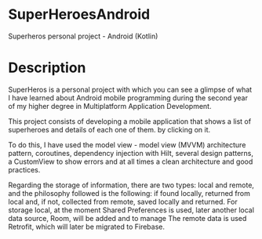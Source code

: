 # SuperHeroesAndroid
Superheros personal project - Android (Kotlin)

# Description
SuperHeros is a personal project with which you can see a glimpse of what I have learned about Android mobile programming
during the second year of my higher degree in Multiplatform Application Development.

This project consists of developing a mobile application that shows a list of superheroes and details of each one of them.
by clicking on it.

To do this, I have used the model view - model view (MVVM) architecture pattern, coroutines, dependency injection with Hilt,
several design patterns, a CustomView to show errors and at all times a clean architecture and good practices.

Regarding the storage of information, there are two types: local and remote, and the philosophy followed is the following: if
found locally, returned from local and, if not, collected from remote, saved locally and returned. For storage
local, at the moment Shared Preferences is used, later another local data source, Room, will be added and to manage
The remote data is used Retrofit, which will later be migrated to Firebase.
